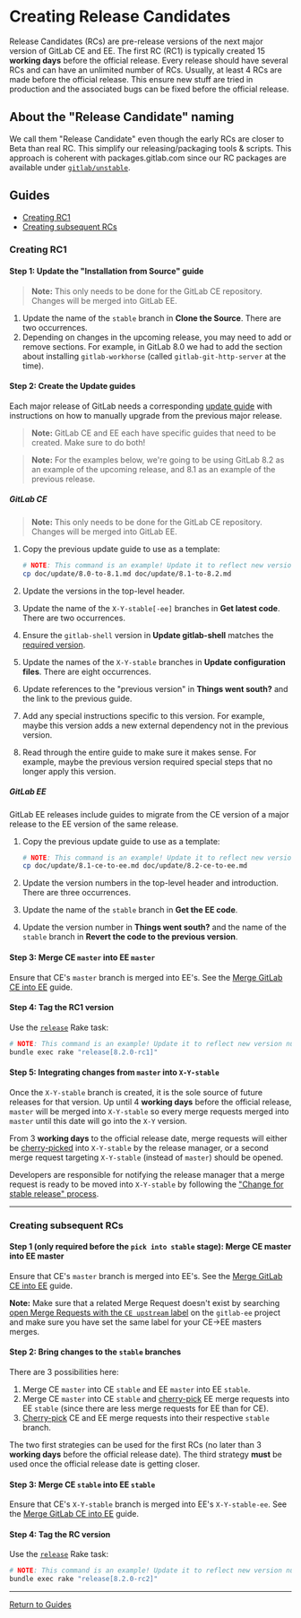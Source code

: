 # Creating Release Candidates

Release Candidates (RCs) are pre-release versions of the next major version of
GitLab CE and EE. The first RC (RC1) is typically created 15 **working days**
before the official release.
Every release should have several RCs and can have an unlimited number of RCs.
Usually, at least 4 RCs are made before the official release. This ensure new
stuff are tried in production and the associated bugs can be fixed before the
official release.

## About the "Release Candidate" naming

We call them "Release Candidate" even though the early RCs are
closer to Beta than real RC. This simplify our releasing/packaging tools &
scripts. This approach is coherent with packages.gitlab.com since our RC packages
are available under [`gitlab/unstable`](https://packages.gitlab.com/gitlab/unstable).

## Guides

- [Creating RC1](#creating-rc1)
- [Creating subsequent RCs](#creating-subsequent-rcs)

### Creating RC1

#### Step 1: Update the "Installation from Source" guide

> **Note:** This only needs to be done for the GitLab CE repository. Changes
will be merged into GitLab EE.

1. Update the name of the `stable` branch in **Clone the Source**.
   There are two occurrences.
1. Depending on changes in the upcoming release, you may need to add or remove
   sections. For example, in GitLab 8.0 we had to add the section about
   installing `gitlab-workhorse` (called `gitlab-git-http-server` at the time).

#### Step 2: Create the Update guides

Each major release of GitLab needs a corresponding [update guide](https://gitlab.com/gitlab-org/gitlab-ce/tree/master/doc/update)
with instructions on how to manually upgrade from the previous major release.

> **Note:** GitLab CE and EE each have specific guides that need to be created.
Make sure to do both!

> **Note:** For the examples below, we're going to be using GitLab 8.2 as an
example of the upcoming release, and 8.1 as an example of the previous release.

##### GitLab CE

> **Note:** This only needs to be done for the GitLab CE repository. Changes
will be merged into GitLab EE.

1. Copy the previous update guide to use as a template:

    ```sh
    # NOTE: This command is an example! Update it to reflect new version numbers.
    cp doc/update/8.0-to-8.1.md doc/update/8.1-to-8.2.md
    ```

1. Update the versions in the top-level header.
1. Update the name of the `X-Y-stable[-ee]` branches in **Get latest code**.
   There are two occurrences.
1. Ensure the `gitlab-shell` version in **Update gitlab-shell** matches the
   [required version][GITLAB_SHELL_VERSION].
1. Update the names of the `X-Y-stable` branches in **Update configuration
   files**. There are eight occurrences.
1. Update references to the "previous version" in **Things went south?** and the
   link to the previous guide.
1. Add any special instructions specific to this version. For example, maybe
   this version adds a new external dependency not in the previous version.
1. Read through the entire guide to make sure it makes sense. For example, maybe
   the previous version required special steps that no longer apply this
   version.

##### GitLab EE

GitLab EE releases include guides to migrate from the CE version of a major
release to the EE version of the same release.

1. Copy the previous update guide to use as a template:

    ```sh
    # NOTE: This command is an example! Update it to reflect new version numbers.
    cp doc/update/8.1-ce-to-ee.md doc/update/8.2-ce-to-ee.md
    ```

1. Update the version numbers in the top-level header and introduction. There
   are three occurrences.
1. Update the name of the `stable` branch in **Get the EE code**.
1. Update the version number in **Things went south?** and the name of the
   `stable` branch in **Revert the code to the previous version**.

#### Step 3: Merge CE `master` into EE `master`

Ensure that CE's `master` branch is merged into EE's. See the [Merge GitLab CE
into EE](merge-ce-into-ee.md#merging-ce-master-into-ee-master) guide.

#### Step 4: Tag the RC1 version

Use the [`release`](rake-tasks.md#releaseversion) Rake task:

```sh
# NOTE: This command is an example! Update it to reflect new version numbers.
bundle exec rake "release[8.2.0-rc1]"
```

#### Step 5: Integrating changes from `master` into `X-Y-stable`

Once the `X-Y-stable` branch is created, it is the sole source of future
releases for that version. Up until 4 **working days** before the official
release, `master` will be merged into `X-Y-stable` so every merge requests
merged into `master` until this date will go into the `X-Y` version.

From 3 **working days** to the official release date, merge requests will either
be [cherry-picked] into `X-Y-stable` by the release manager, or a second merge
request targeting `X-Y-stable` (instead of `master`) should be opened.

Developers are responsible for notifying the release manager that a merge
request is ready to be moved into `X-Y-stable` by following the ["Change for
stable release" process].

---

### Creating subsequent RCs

#### Step 1 (only required before the `pick into stable` stage): Merge CE master into EE master

Ensure that CE's `master` branch is merged into EE's. See the [Merge GitLab CE
into EE](merge-ce-into-ee.md#merging-ce-master-into-ee-master) guide.

**Note:** Make sure that a related Merge Request doesn't exist by
searching [open Merge Requests with the `CE upstream` label](https://gitlab.com/gitlab-org/gitlab-ee/merge_requests?scope=all&state=opened&utf8=%E2%9C%93&label_name%5B%5D=CE+upstream)
on the `gitlab-ee` project and make sure you have set the same label for your CE->EE masters merges.

#### Step 2: Bring changes to the `stable` branches

There are 3 possibilities here:

1. Merge CE `master` into CE `stable` and EE `master` into EE `stable`.
1. Merge CE `master` into CE `stable` and [cherry-pick][cherry-picked] EE merge
  requests into EE `stable` (since there are less merge requests for EE than for CE).
1. [Cherry-pick][cherry-picked] CE and EE merge requests into their respective
  `stable` branch.

The two first strategies can be used for the first RCs (no later than 3
**working days** before the official release date). The third strategy **must**
be used once the official release date is getting closer.

#### Step 3: Merge CE `stable` into EE `stable`

Ensure that CE's `X-Y-stable` branch is merged into EE's `X-Y-stable-ee`. See
the [Merge GitLab CE into EE](merge-ce-into-ee.md#merging-a-ce-stable-branch-into-its-ee-counterpart)
guide.

#### Step 4: Tag the RC version

Use the [`release`](rake-tasks.md#releaseversion) Rake task:

```sh
# NOTE: This command is an example! Update it to reflect new version numbers.
bundle exec rake "release[8.2.0-rc2]"
```

[GITLAB_SHELL_VERSION]: https://gitlab.com/gitlab-org/gitlab-ce/blob/master/GITLAB_SHELL_VERSION
[GITLAB_WORKHORSE_VERSION]: https://gitlab.com/gitlab-org/gitlab-ce/blob/master/GITLAB_WORKHORSE_VERSION
["Change for stable release" process]: https://gitlab.com/gitlab-org/gitlab-ce/blob/master/CONTRIBUTING.md#changes-for-stable-releases
[cherry-picked]: pick-changes-into-stable.md

---

[Return to Guides](../README.md#guides)
